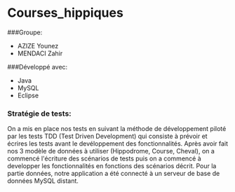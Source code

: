 # Courses_hippiques 

###Groupe:
  - AZIZE Younez
  - MENDACI Zahir

###Développé avec:
  - Java
  - MySQL
  - Eclipse

### Stratégie de tests:
  On a mis en place nos tests en suivant la méthode de développement piloté par les tests TDD (Test Driven Development) qui consiste à prévoir et écrires les tests avant le devéloppement des fonctionnalités.
  Après avoir fait nos 3 modèle de données à utiliser (Hippodrome, Course, Cheval), on a commencé l'écriture des scénarios de tests puis on a commencé à developper les fonctionnalités en fonctions des scénarios décrit.
  Pour la partie données, notre application a été connecté à un serveur de base de données MySQL distant.

